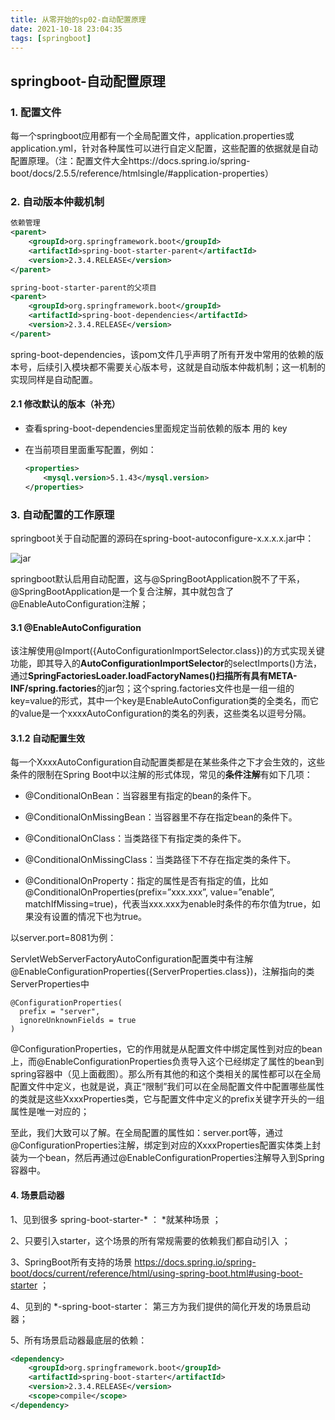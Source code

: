 ```yaml
---
title: 从零开始的sp02-自动配置原理
date: 2021-10-18 23:04:35
tags: [springboot]
---
```

## springboot-自动配置原理

### 1. 配置文件

每一个springboot应用都有一个全局配置文件，application.properties或application.yml，针对各种属性可以进行自定义配置，这些配置的依据就是自动配置原理。（注：配置文件大全https://docs.spring.io/spring-boot/docs/2.5.5/reference/htmlsingle/#application-properties）

### 2. 自动版本仲裁机制

```xml
依赖管理    
<parent>
    <groupId>org.springframework.boot</groupId>
    <artifactId>spring-boot-starter-parent</artifactId>
    <version>2.3.4.RELEASE</version>
</parent>

spring-boot-starter-parent的父项目
<parent>
    <groupId>org.springframework.boot</groupId>
    <artifactId>spring-boot-dependencies</artifactId>
    <version>2.3.4.RELEASE</version>
</parent>
```

spring-boot-dependencies，该pom文件几乎声明了所有开发中常用的依赖的版本号，后续引入模块都不需要关心版本号，这就是自动版本仲裁机制；这一机制的实现同样是自动配置。

#### 2.1 修改默认的版本（补充）

- 查看spring-boot-dependencies里面规定当前依赖的版本 用的 key

- 在当前项目里面重写配置，例如：

  ```xml
  <properties>        
      <mysql.version>5.1.43</mysql.version>    
  </properties>
  ```

### 3. 自动配置的工作原理

springboot关于自动配置的源码在spring-boot-autoconfigure-x.x.x.x.jar中：

![jar](https://upload-images.jianshu.io/upload_images/11781489-9b39864b73636b50.png?imageMogr2/auto-orient/strip|imageView2/2/w/446/format/webp)

springboot默认启用自动配置，这与@SpringBootApplication脱不了干系，@SpringBootApplication是一个复合注解，其中就包含了@EnableAutoConfiguration注解；

#### 3.1 @EnableAutoConfiguration

该注解使用@Import({AutoConfigurationImportSelector.class})的方式实现关键功能，即其导入的**AutoConfigurationImportSelector**的selectImports()方法，通过**SpringFactoriesLoader.loadFactoryNames()**扫描所有具有**META-INF/spring.factories**的jar包；这个spring.factories文件也是一组一组的key=value的形式，其中一个key是EnableAutoConfiguration类的全类名，而它的value是一个xxxxAutoConfiguration的类名的列表，这些类名以逗号分隔。

#### 3.1.2 自动配置生效

每一个XxxxAutoConfiguration自动配置类都是在某些条件之下才会生效的，这些条件的限制在Spring Boot中以注解的形式体现，常见的**条件注解**有如下几项：

- @ConditionalOnBean：当容器里有指定的bean的条件下。

- @ConditionalOnMissingBean：当容器里不存在指定bean的条件下。

- @ConditionalOnClass：当类路径下有指定类的条件下。

- @ConditionalOnMissingClass：当类路径下不存在指定类的条件下。

- @ConditionalOnProperty：指定的属性是否有指定的值，比如@ConditionalOnProperties(prefix=”xxx.xxx”, value=”enable”, matchIfMissing=true)，代表当xxx.xxx为enable时条件的布尔值为true，如果没有设置的情况下也为true。

以server.port=8081为例：

ServletWebServerFactoryAutoConfiguration配置类中有注解@EnableConfigurationProperties({ServerProperties.class})，注解指向的类ServerProperties中

```
@ConfigurationProperties(
  prefix = "server",
  ignoreUnknownFields = true
)
```

@ConfigurationProperties，它的作用就是从配置文件中绑定属性到对应的bean上，而@EnableConfigurationProperties负责导入这个已经绑定了属性的bean到spring容器中（见上面截图）。那么所有其他的和这个类相关的属性都可以在全局配置文件中定义，也就是说，真正“限制”我们可以在全局配置文件中配置哪些属性的类就是这些XxxxProperties类，它与配置文件中定义的prefix关键字开头的一组属性是唯一对应的；

至此，我们大致可以了解。在全局配置的属性如：server.port等，通过@ConfigurationProperties注解，绑定到对应的XxxxProperties配置实体类上封装为一个bean，然后再通过@EnableConfigurationProperties注解导入到Spring容器中。

#### 4. 场景启动器

1、见到很多 spring-boot-starter-* ： *就某种场景 ；

2、只要引入starter，这个场景的所有常规需要的依赖我们都自动引入 ；

3、SpringBoot所有支持的场景 https://docs.spring.io/spring-boot/docs/current/reference/html/using-spring-boot.html#using-boot-starter ；

4、见到的  *-spring-boot-starter： 第三方为我们提供的简化开发的场景启动器；

5、所有场景启动器最底层的依赖：

```xml
<dependency>  
    <groupId>org.springframework.boot</groupId>  
    <artifactId>spring-boot-starter</artifactId>  
    <version>2.3.4.RELEASE</version>  
    <scope>compile</scope> 
</dependency>
```

